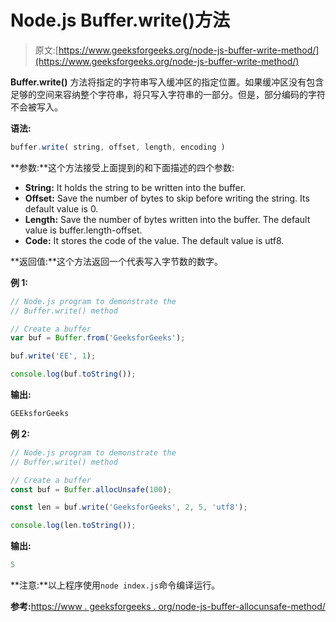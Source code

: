 # Node.js Buffer.write()方法

> 原文:[https://www.geeksforgeeks.org/node-js-buffer-write-method/](https://www.geeksforgeeks.org/node-js-buffer-write-method/)

**Buffer.write()** 方法将指定的字符串写入缓冲区的指定位置。如果缓冲区没有包含足够的空间来容纳整个字符串，将只写入字符串的一部分。但是，部分编码的字符不会被写入。

**语法:**

```js
buffer.write( string, offset, length, encoding )
```

**参数:**这个方法接受上面提到的和下面描述的四个参数:

*   **String:** It holds the string to be written into the buffer.
*   **Offset:** Save the number of bytes to skip before writing the string. Its default value is 0.
*   **Length:** Save the number of bytes written into the buffer. The default value is buffer.length-offset.
*   **Code:** It stores the code of the value. The default value is utf8.

**返回值:**这个方法返回一个代表写入字节数的数字。

**例 1:**

```js
// Node.js program to demonstrate the  
// Buffer.write() method 

// Create a buffer
var buf = Buffer.from('GeeksforGeeks');

buf.write('EE', 1);

console.log(buf.toString());
```

**输出:**

```js
GEEksforGeeks
```

**例 2:**

```js
// Node.js program to demonstrate the  
// Buffer.write() method 

// Create a buffer
const buf = Buffer.allocUnsafe(100);

const len = buf.write('GeeksforGeeks', 2, 5, 'utf8');

console.log(len.toString());
```

**输出:**

```js
5
```

**注意:**以上程序使用`node index.js`命令编译运行。

**参考:**[https://www . geeksforgeeks . org/node-js-buffer-allocunsafe-method/](https://www.geeksforgeeks.org/node-js-buffer-allocunsafe-method/)